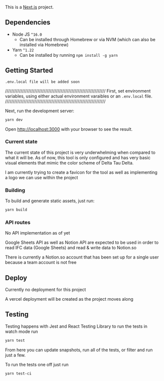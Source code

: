 This is a [Next.js](https://nextjs.org/) project.


## Dependencies

- Node JS `^16.0`
  - Can be installed through Homebrew or via NVM (which can also be installed via Homebrew)
- Yarn `^1.22`
  - Can be installed by running `npm install -g yarn`

## Getting Started

``` 
.env.local file will be added soon
```

/////////////////////////////////////////////////////////////////
First, set environment variables, using either actual environment varaibles or an `.env.local` file.
/////////////////////////////////////////////////////////////////

Next, run the development server:

```bash
yarn dev
```

Open [http://localhost:3000](http://localhost:3000) with your browser to see the result.

### Current state

The current state of this project is very underwhelming when compared to what it will be. As of now, this tool is only configured and has very basic visual elements that mimic the color scheme of Delta Tau Delta.

I am currently trying to create a favicon for the tool as well as implementing a logo we can use within the project

### Building

To build and generate static assets, just run:

```bash
yarn build
```

### API routes

No API implementation as of yet

Google Sheets API as well as Notion API are expected to be used in order to read IFC data (Google Sheets) and read & write data to Notion.so

There is currently a Notion.so account that has been set up for a single user because a team account is not free

## Deploy

Currently no deployment for this project

A vercel deployment will be created as the project moves along

## Testing

Testing happens with Jest and React Testing Library to run the tests in watch mode run

```bash
yarn test
```

From here you can update snapshots, run all of the tests, or filter and run just a few.

To run the tests one off just run

```bash
yarn test-ci
```



